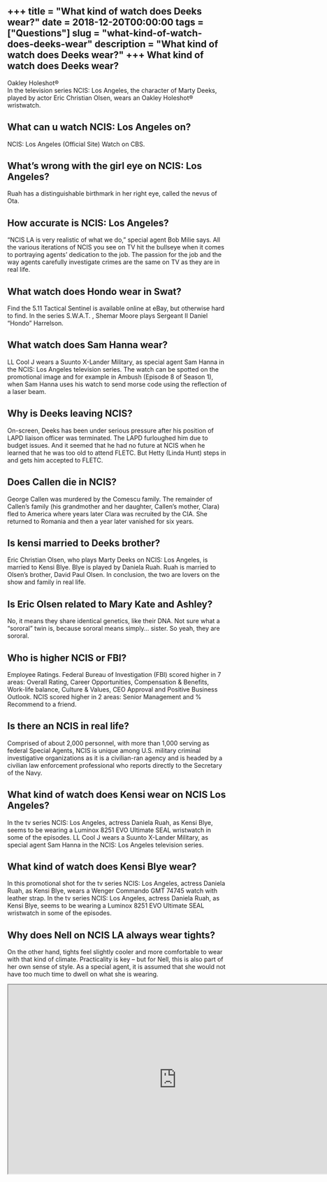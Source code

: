 +++
title = "What kind of watch does Deeks wear?"
date = 2018-12-20T00:00:00
tags = ["Questions"]
slug = "what-kind-of-watch-does-deeks-wear"
description = "What kind of watch does Deeks wear?"
+++
What kind of watch does Deeks wear?
-----------------------------------

Oakley Holeshot®  
In the television series NCIS: Los Angeles, the character of Marty Deeks, played by actor Eric Christian Olsen, wears an Oakley Holeshot® wristwatch.

What can u watch NCIS: Los Angeles on?
--------------------------------------

NCIS: Los Angeles (Official Site) Watch on CBS.

What’s wrong with the girl eye on NCIS: Los Angeles?
----------------------------------------------------

Ruah has a distinguishable birthmark in her right eye, called the nevus of Ota.

How accurate is NCIS: Los Angeles?
----------------------------------

“NCIS LA is very realistic of what we do,” special agent Bob Milie says. All the various iterations of NCIS you see on TV hit the bullseye when it comes to portraying agents’ dedication to the job. The passion for the job and the way agents carefully investigate crimes are the same on TV as they are in real life.

What watch does Hondo wear in Swat?
-----------------------------------

Find the 5.11 Tactical Sentinel is available online at eBay, but otherwise hard to find. In the series S.W.A.T. , Shemar Moore plays Sergeant II Daniel “Hondo” Harrelson.

What watch does Sam Hanna wear?
-------------------------------

LL Cool J wears a Suunto X-Lander Military, as special agent Sam Hanna in the NCIS: Los Angeles television series. The watch can be spotted on the promotional image and for example in Ambush (Episode 8 of Season 1), when Sam Hanna uses his watch to send morse code using the reflection of a laser beam.

Why is Deeks leaving NCIS?
--------------------------

On-screen, Deeks has been under serious pressure after his position of LAPD liaison officer was terminated. The LAPD furloughed him due to budget issues. And it seemed that he had no future at NCIS when he learned that he was too old to attend FLETC. But Hetty (Linda Hunt) steps in and gets him accepted to FLETC.

Does Callen die in NCIS?
------------------------

George Callen was murdered by the Comescu family. The remainder of Callen’s family (his grandmother and her daughter, Callen’s mother, Clara) fled to America where years later Clara was recruited by the CIA. She returned to Romania and then a year later vanished for six years.

Is kensi married to Deeks brother?
----------------------------------

Eric Christian Olsen, who plays Marty Deeks on NCIS: Los Angeles, is married to Kensi Blye. Blye is played by Daniela Ruah. Ruah is married to Olsen’s brother, David Paul Olsen. In conclusion, the two are lovers on the show and family in real life.

Is Eric Olsen related to Mary Kate and Ashley?
----------------------------------------------

No, it means they share identical genetics, like their DNA. Not sure what a “sororal” twin is, because sororal means simply… sister. So yeah, they are sororal.

Who is higher NCIS or FBI?
--------------------------

Employee Ratings. Federal Bureau of Investigation (FBI) scored higher in 7 areas: Overall Rating, Career Opportunities, Compensation &amp; Benefits, Work-life balance, Culture &amp; Values, CEO Approval and Positive Business Outlook. NCIS scored higher in 2 areas: Senior Management and % Recommend to a friend.

Is there an NCIS in real life?
------------------------------

Comprised of about 2,000 personnel, with more than 1,000 serving as federal Special Agents, NCIS is unique among U.S. military criminal investigative organizations as it is a civilian-ran agency and is headed by a civilian law enforcement professional who reports directly to the Secretary of the Navy.

What kind of watch does Kensi wear on NCIS Los Angeles?
-------------------------------------------------------

In the tv series NCIS: Los Angeles, actress Daniela Ruah, as Kensi Blye, seems to be wearing a Luminox 8251 EVO Ultimate SEAL wristwatch in some of the episodes. LL Cool J wears a Suunto X-Lander Military, as special agent Sam Hanna in the NCIS: Los Angeles television series.

What kind of watch does Kensi Blye wear?
----------------------------------------

In this promotional shot for the tv series NCIS: Los Angeles, actress Daniela Ruah, as Kensi Blye, wears a Wenger Commando GMT 74745 watch with leather strap. In the tv series NCIS: Los Angeles, actress Daniela Ruah, as Kensi Blye, seems to be wearing a Luminox 8251 EVO Ultimate SEAL wristwatch in some of the episodes.

Why does Nell on NCIS LA always wear tights?
--------------------------------------------

On the other hand, tights feel slightly cooler and more comfortable to wear with that kind of climate. Practicality is key – but for Nell, this is also part of her own sense of style. As a special agent, it is assumed that she would not have too much time to dwell on what she is wearing.

<iframe allow="accelerometer; autoplay; clipboard-write; encrypted-media; gyroscope; picture-in-picture" allowfullscreen="" class="__youtube_prefs__  epyt-is-override  no-lazyload" data-no-lazy="1" data-origheight="433" data-origwidth="770" data-skipgform_ajax_framebjll="" height="433" id="_ytid_87719" loading="lazy" src="https://www.youtube.com/embed/zi5003jUF4k?enablejsapi=1&autoplay=0&cc_load_policy=0&cc_lang_pref=&iv_load_policy=1&loop=0&modestbranding=0&rel=1&fs=1&playsinline=0&autohide=2&theme=dark&color=red&controls=1&" title="YouTube player" width="770"></iframe>